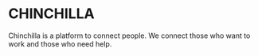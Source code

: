 # CHINCHILLA
Chinchilla is a platform to connect people.
We connect those who want to work and those who need help.

